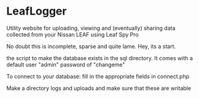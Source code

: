 LeafLogger
==========

Utility website for uploading, viewing and (eventually) sharing data collected from your Nissan LEAF using Leaf Spy Pro

No doubt this is incomplete, sparse and quite lame.  Hey, its a start.  

the script to make the database exists in the sql directory.  It comes with a default user "admin" password of "changeme"

To connect to your database: fill in the appropriate fields in connect.php

Make a directory logs and uploads and make sure that these are writable 
